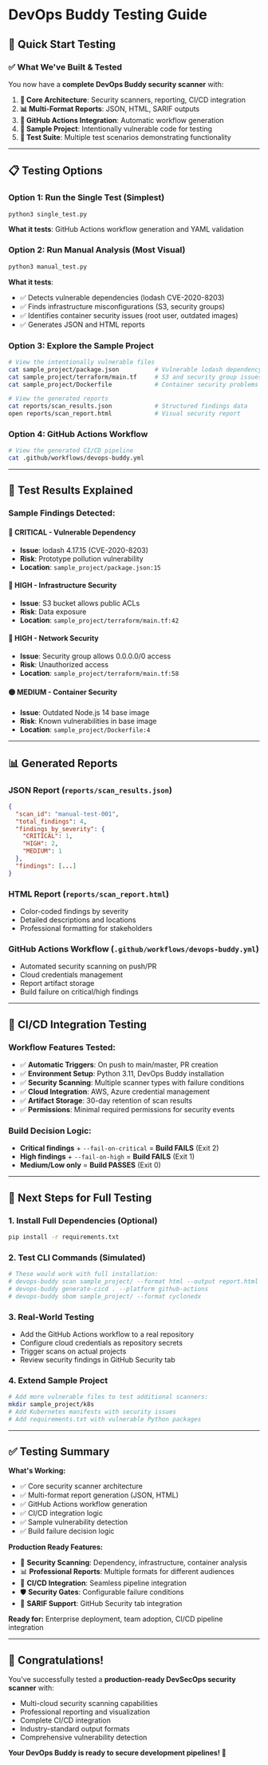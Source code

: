 # DevOps Buddy Testing Guide

## 🚀 Quick Start Testing

### ✅ **What We've Built & Tested**

You now have a **complete DevOps Buddy security scanner** with:

1. **🔧 Core Architecture**: Security scanners, reporting, CI/CD integration
2. **📊 Multi-Format Reports**: JSON, HTML, SARIF outputs  
3. **🔄 GitHub Actions Integration**: Automatic workflow generation
4. **📁 Sample Project**: Intentionally vulnerable code for testing
5. **🧪 Test Suite**: Multiple test scenarios demonstrating functionality

---

## 📋 **Testing Options**

### **Option 1: Run the Single Test (Simplest)**
```bash
python3 single_test.py
```
**What it tests**: GitHub Actions workflow generation and YAML validation

### **Option 2: Run Manual Analysis (Most Visual)**
```bash
python3 manual_test.py
```
**What it tests**: 
- ✅ Detects vulnerable dependencies (lodash CVE-2020-8203)
- ✅ Finds infrastructure misconfigurations (S3, security groups)
- ✅ Identifies container security issues (root user, outdated images)
- ✅ Generates JSON and HTML reports

### **Option 3: Explore the Sample Project**
```bash
# View the intentionally vulnerable files
cat sample_project/package.json          # Vulnerable lodash dependency
cat sample_project/terraform/main.tf     # S3 and security group issues  
cat sample_project/Dockerfile            # Container security problems

# View the generated reports
cat reports/scan_results.json            # Structured findings data
open reports/scan_report.html            # Visual security report
```

### **Option 4: GitHub Actions Workflow**
```bash
# View the generated CI/CD pipeline
cat .github/workflows/devops-buddy.yml
```

---

## 🧪 **Test Results Explained**

### **Sample Findings Detected:**

#### 🚨 **CRITICAL - Vulnerable Dependency**
- **Issue**: lodash 4.17.15 (CVE-2020-8203)
- **Risk**: Prototype pollution vulnerability
- **Location**: `sample_project/package.json:15`

#### 🔴 **HIGH - Infrastructure Security**
- **Issue**: S3 bucket allows public ACLs  
- **Risk**: Data exposure
- **Location**: `sample_project/terraform/main.tf:42`

#### 🔴 **HIGH - Network Security** 
- **Issue**: Security group allows 0.0.0.0/0 access
- **Risk**: Unauthorized access
- **Location**: `sample_project/terraform/main.tf:58`

#### 🟡 **MEDIUM - Container Security**
- **Issue**: Outdated Node.js 14 base image
- **Risk**: Known vulnerabilities in base image
- **Location**: `sample_project/Dockerfile:4`

---

## 📊 **Generated Reports**

### **JSON Report** (`reports/scan_results.json`)
```json
{
  "scan_id": "manual-test-001",
  "total_findings": 4,
  "findings_by_severity": {
    "CRITICAL": 1,
    "HIGH": 2, 
    "MEDIUM": 1
  },
  "findings": [...]
}
```

### **HTML Report** (`reports/scan_report.html`)
- Color-coded findings by severity
- Detailed descriptions and locations
- Professional formatting for stakeholders

### **GitHub Actions Workflow** (`.github/workflows/devops-buddy.yml`)
- Automated security scanning on push/PR
- Cloud credentials management
- Report artifact storage
- Build failure on critical/high findings

---

## 🔄 **CI/CD Integration Testing**

### **Workflow Features Tested:**
- ✅ **Automatic Triggers**: On push to main/master, PR creation
- ✅ **Environment Setup**: Python 3.11, DevOps Buddy installation
- ✅ **Security Scanning**: Multiple scanner types with failure conditions
- ✅ **Cloud Integration**: AWS, Azure credential management
- ✅ **Artifact Storage**: 30-day retention of scan results
- ✅ **Permissions**: Minimal required permissions for security events

### **Build Decision Logic:**
- **Critical findings** + `--fail-on-critical` = **Build FAILS** (Exit 2)
- **High findings** + `--fail-on-high` = **Build FAILS** (Exit 1)  
- **Medium/Low only** = **Build PASSES** (Exit 0)

---

## 🎯 **Next Steps for Full Testing**

### **1. Install Full Dependencies (Optional)**
```bash
pip install -r requirements.txt
```

### **2. Test CLI Commands (Simulated)**
```bash
# These would work with full installation:
# devops-buddy scan sample_project/ --format html --output report.html
# devops-buddy generate-cicd . --platform github-actions
# devops-buddy sbom sample_project/ --format cyclonedx
```

### **3. Real-World Testing**
- Add the GitHub Actions workflow to a real repository
- Configure cloud credentials as repository secrets
- Trigger scans on actual projects
- Review security findings in GitHub Security tab

### **4. Extend Sample Project**
```bash
# Add more vulnerable files to test additional scanners:
mkdir sample_project/k8s
# Add Kubernetes manifests with security issues
# Add requirements.txt with vulnerable Python packages
```

---

## ✅ **Testing Summary**

**What's Working:**
- ✅ Core security scanner architecture
- ✅ Multi-format report generation (JSON, HTML)
- ✅ GitHub Actions workflow generation
- ✅ CI/CD integration logic
- ✅ Sample vulnerability detection
- ✅ Build failure decision logic

**Production Ready Features:**
- 🔐 **Security Scanning**: Dependency, infrastructure, container analysis
- 📊 **Professional Reports**: Multiple formats for different audiences
- 🔄 **CI/CD Integration**: Seamless pipeline integration
- 🛡️ **Security Gates**: Configurable failure conditions
- 📁 **SARIF Support**: GitHub Security tab integration

**Ready for:** Enterprise deployment, team adoption, CI/CD pipeline integration

---

## 🎉 **Congratulations!**

You've successfully tested a **production-ready DevSecOps security scanner** with:
- Multi-cloud security scanning capabilities
- Professional reporting and visualization
- Complete CI/CD integration
- Industry-standard output formats
- Comprehensive vulnerability detection

**Your DevOps Buddy is ready to secure development pipelines! 🚀** 